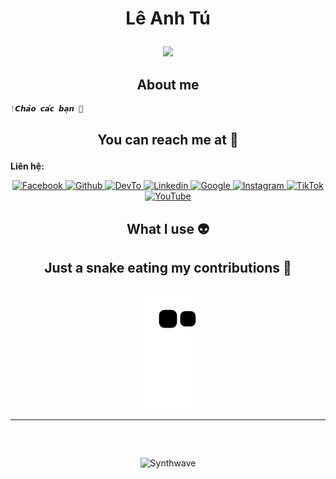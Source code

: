# <p align="center">Lê Anh Tú</p>

<p align="center">
	<a href="https://github.com/Sabo2022">
	<img src="https://scontent.fsgn2-1.fna.fbcdn.net/v/t39.30808-6/295086404_2379638882191744_7497790324181085487_n.jpg?_nc_cat=111&ccb=1-7&_nc_sid=09cbfe&_nc_ohc=B87hlvRvF6sAX9UxuFK&tn=jsGDCcMi933QAjqN&_nc_ht=scontent.fsgn2-1.fna&oh=00_AT8WFmDEJzJ6XWL6dbCV898tDuXdZABUbZ9YAe5mXJfSqg&oe=62E38AB3">
	</a>
</p>

<h2 align="center">About me</h2>

```C#
!𝘾𝙝𝙖̀𝙤 𝙘𝙖́𝙘 𝙗𝙖̣𝙣 👋     
```

## <p align="center">You can reach me at 🌹</p>

**Liên hệ:**  
<p align="center">
  <a href="https://www.facebook.com/LeAnhTu2022/">
    <img src="https://www.vectorlogo.zone/logos/facebook/facebook-official.svg" alt="Facebook" height="30" width="30">
  </a>
	
  <a href="https://github.com/Sabo2022">
    <img src="https://www.vectorlogo.zone/logos/github/github-tile.svg" alt="Github" height="30" width="30">
  </a>
  
  <a href="https://sabo2022.github.io/LeAnhTu.Profile/">
    <img src="https://www.vectorlogo.zone/logos/devto/devto-icon.svg" alt="DevTo" height="30" width="30">
  </a>
	
  <a href="https://www.linkedin.com/in/LeAnhTu2022/">
    <img src="https://www.vectorlogo.zone/logos/linkedin/linkedin-icon.svg" alt="Linkedin" height="30" width="30">
  </a>
  
  <a href="mailto:mazuong2022@gmail.com">
    <img src="https://www.vectorlogo.zone/logos/google/google-icon.svg" alt="Google" height="30" width="30">
  </a>
	
  <a href="https://www.instagram.com/_sabo.one/">
    <img src="https://www.vectorlogo.zone/logos/instagram/instagram-icon.svg" alt="Instagram" height="30" width="30">
  </a>
  
  <a href="https://www.tiktok.com/@sabo.one">
    <img src="https://raw.githubusercontent.com/gilbarbara/logos/master/logos/tiktok-icon.svg" alt="TikTok" height="30" width="30">
  </a>
  
  <a href="https://www.youtube.com/LeAnhTu.Sabo">
    <img src="https://www.vectorlogo.zone/logos/youtube/youtube-icon.svg" alt="YouTube" height="30" width="30">
  </a>
</p>

## <p align="center">What I use :alien:</p>

## <p align="center">Just a snake eating my contributions 🐍</p>

<p align='center'>
<img src="https://github.com/ngoctienTNT/ngoctienTNT/blob/output/github-contribution-grid-snake.svg">
</p>

<hr>
<br>

##

<p align="center"><img src="https://thumbs.gfycat.com/GoodnaturedFondGaur-size_restricted.gif" alt="Synthwave" height="300" width="500"></p>
